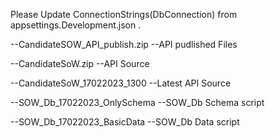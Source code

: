 Please Update ConnectionStrings(DbConnection) from appsettings.Development.json .

--CandidateSOW_API_publish.zip --API pudlished Files

--CandidateSoW.zip --API Source

--CandidateSoW_17022023_1300 --Latest API Source

--SOW_Db_17022023_OnlySchema --SOW_Db Schema script

--SOW_Db_17022023_BasicData --SOW_Db Data script
